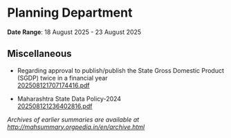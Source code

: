 # Planning Department

**Date Range**: 18 August 2025 - 23 August 2025


## Miscellaneous
- Regarding approval to publish/publish the State Gross Domestic Product (SGDP) twice in a financial year\
  [202508121707174416.pdf](https://gr.maharashtra.gov.in/Site/Upload/Government%20Resolutions/English/202508121707174416.pdf)

- Maharashtra State Data Policy-2024\
  [202508121236402816.pdf](https://gr.maharashtra.gov.in/Site/Upload/Government%20Resolutions/English/202508121236402816.pdf)


*Archives of earlier summaries are available at http://mahsummary.orgpedia.in/en/archive.html*